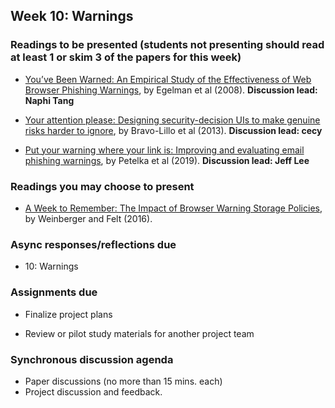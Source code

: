 ## Week 10: Warnings

### Readings to be presented (students not presenting should read at least 1 or skim 3 of the papers for this week) 

- [You’ve Been Warned: An Empirical Study of the Effectiveness of Web Browser Phishing Warnings](http://www.guanotronic.com/~serge/papers/warned.pdf), by Egelman et al (2008).  **Discussion lead: Naphi Tang**

- [Your attention please: Designing security-decision UIs to make genuine risks harder to ignore](https://drive.google.com/file/d/1la6SLKFGI1lzWEiY45DvVHnt8N_g5oIQ/view?usp=sharing), by Bravo-Lillo et al (2013).  **Discussion lead: cecy**

- [Put your warning where your link is: Improving and evaluating email phishing warnings](https://drive.google.com/file/d/1zxAGKT8-a-zL2_KEcUSuZXlmav2DPPfL/view?usp=sharing), by Petelka et al (2019).  **Discussion lead: Jeff Lee**

### Readings you may choose to present

- [A Week to Remember: The Impact of Browser Warning Storage Policies](https://www.usenix.org/system/files/conference/soups2016/soups2016-paper-weinberger.pdf), by Weinberger and Felt (2016).

### Async responses/reflections due

  - 10: Warnings

### Assignments due

  - Finalize project plans

  - Review or pilot study materials for another project team

### Synchronous discussion agenda
- Paper discussions (no more than 15 mins. each)
- Project discussion and feedback.
